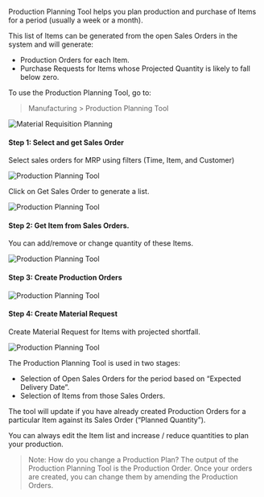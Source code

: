 Production Planning Tool helps you plan production and purchase of Items for a
period (usually a week or a month).

This list of Items can be generated from the open Sales Orders in the system
and will generate:

  * Production Orders for each Item.
  * Purchase Requests for Items whose Projected Quantity is likely to fall below zero.

To use the Production Planning Tool, go to:

> Manufacturing > Production Planning Tool

![Material Requisition Planning](assets/frappe_io/images/erpnext/mrp.png)

  

#### Step 1: Select and get Sales Order

Select sales orders for MRP using filters (Time, Item, and Customer)

![Production Planning Tool](assets/frappe_io/images/erpnext/mrp-1.png)

Click on Get Sales Order to generate a list.

![Production Planning Tool](assets/frappe_io/images/erpnext/mrp-1.1.png)

  

#### Step 2: Get Item from Sales Orders.

You can add/remove or change quantity of these Items.

![Production Planning Tool](assets/frappe_io/images/erpnext/mrp-2.png)

  

#### Step 3: Create Production Orders

![Production Planning Tool](assets/frappe_io/images/erpnext/mrp-3.png)

  

#### Step 4: Create Material Request

Create Material Request for Items with projected shortfall.

![Production Planning Tool](assets/frappe_io/images/erpnext/mrp-4.png)

  

The Production Planning Tool is used in two stages:

  * Selection of Open Sales Orders for the period based on “Expected Delivery Date”.
  * Selection of Items from those Sales Orders.

The tool will update if you have already created Production Orders for a
particular Item against its Sales Order (“Planned Quantity”).

You can always edit the Item list and increase / reduce quantities to plan
your production.

> Note: How do you change a Production Plan? The output of the Production
Planning Tool is the Production Order. Once your orders are created, you can
change them by amending the Production Orders.

